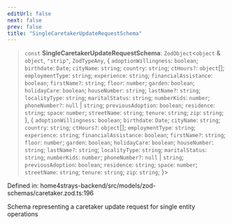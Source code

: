 ```yaml
---
editUrl: false
next: false
prev: false
title: "SingleCaretakerUpdateRequestSchema"
---
```


> `const` **SingleCaretakerUpdateRequestSchema**: `ZodObject`\<`object` & `object`, `"strip"`, `ZodTypeAny`, \{ `adoptionWillingness`: `boolean`; `birthdate`: `Date`; `cityName`: `string`; `country`: `string`; `ctHours?`: `object`[]; `employmentType`: `string`; `experience`: `string`; `financialAssistance`: `boolean`; `firstName?`: `string`; `floor`: `number`; `garden`: `boolean`; `holidayCare`: `boolean`; `houseNumber`: `string`; `lastName?`: `string`; `localityType`: `string`; `maritalStatus`: `string`; `numberKids`: `number`; `phoneNumber?`: `null` \| `string`; `previousAdoption`: `boolean`; `residence`: `string`; `space`: `number`; `streetName`: `string`; `tenure`: `string`; `zip`: `string`; \}, \{ `adoptionWillingness`: `boolean`; `birthdate`: `Date`; `cityName`: `string`; `country`: `string`; `ctHours?`: `object`[]; `employmentType`: `string`; `experience`: `string`; `financialAssistance`: `boolean`; `firstName?`: `string`; `floor`: `number`; `garden`: `boolean`; `holidayCare`: `boolean`; `houseNumber`: `string`; `lastName?`: `string`; `localityType`: `string`; `maritalStatus`: `string`; `numberKids`: `number`; `phoneNumber?`: `null` \| `string`; `previousAdoption`: `boolean`; `residence`: `string`; `space`: `number`; `streetName`: `string`; `tenure`: `string`; `zip`: `string`; \}\>

Defined in: home4strays-backend/src/models/zod-schemas/caretaker.zod.ts:196

Schema representing a caretaker update request for single entity operations

